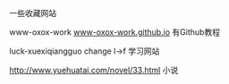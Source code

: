 一些收藏网站

www-oxox-work   www-oxox-work.github.io  有Github教程

luck-xuexiqiangguo  change l->f 学习网站

http://www.yuehuatai.com/novel/33.html  小说
